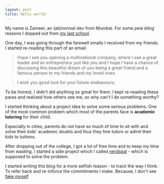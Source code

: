 ```yaml
---
layout: post
title: Hello world!
---
```


My name is Zameer, an (ab)normal dev from Mumbai. For some *pew bling* reasons I dopped out from [my last school](http://www.nmims.edu/).

One day, I was going through the farewell emails I received from my friends. I started re-reading this part of an email:


>Hope I see you opening a multinational company, where I see a great leader and an entrepreneur just like you and I hope I have a chance of discussing this beautiful dream of you being a great friend and a famous person to my friends and my loved ones.

>I wish you good luck for your future endeavours.

To be honest, I didn't did anything so great for them. I kept re-reading these paras and realized how others see me, so why can't I do something worthy? 

I started thinking about a project idea to solve some serious problems. One of the most common problem which most of the parents face is **academic tutoring** for their child.

Especially in cities, parents do not have so much of time to sit with and solve their kids' academic doubts and thus they hire tutors or admit their kids to tuitions.

After dropping out of the college, I got a lot of free time and to keep my time from wasting, I started a side project which I called [nerdspal](https://nerdspal.com) - which is supposed to solve the problem.

I started writing this blog for a more selfish reason - to track the way I think. To refer back and re-inforce the commitments I make. Because, I don't see [fake myself](http://fakepreneur.me/)
